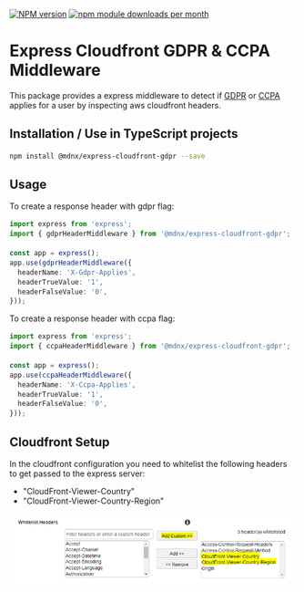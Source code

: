 [![NPM version](https://img.shields.io/npm/v/@mdnx/express-cloudfront-gdpr.svg?style=flat-square)](https://www.npmjs.com/package/@mdnx/express-cloudfront-gdpr)
[![npm module downloads per month](http://img.shields.io/npm/dm/@mdnx/express-cloudfront-gdpr.svg?style=flat)](https://www.npmjs.org/package/@mdnx/express-cloudfront-gdpr)

# Express Cloudfront GDPR & CCPA Middleware

This package provides a express middleware to detect if [GDPR](https://en.wikipedia.org/wiki/General_Data_Protection_Regulation) or [CCPA](https://en.wikipedia.org/wiki/California_Consumer_Privacy_Act) applies for a user by inspecting aws cloudfront headers.

## Installation / Use in TypeScript projects

```bash
npm install @mdnx/express-cloudfront-gdpr --save
```

## Usage

To create a response header with gdpr flag:

```typescript
import express from 'express';
import { gdprHeaderMiddleware } from '@mdnx/express-cloudfront-gdpr';

const app = express();
app.use(gdprHeaderMiddleware({
  headerName: 'X-Gdpr-Applies',
  headerTrueValue: '1',
  headerFalseValue: '0',
}));
```

To create a response header with ccpa flag:

```typescript
import express from 'express';
import { ccpaHeaderMiddleware } from '@mdnx/express-cloudfront-gdpr';

const app = express();
app.use(ccpaHeaderMiddleware({
  headerName: 'X-Ccpa-Applies',
  headerTrueValue: '1',
  headerFalseValue: '0',
}));
```

## Cloudfront Setup

In the cloudfront configuration you need to whitelist the following headers to get passed to the express server:

- "CloudFront-Viewer-Country"
- "CloudFront-Viewer-Country-Region"

![cloudfront whitelist headers](cloudfront-header-whitelist.png "cloudfront whitelist headers")
